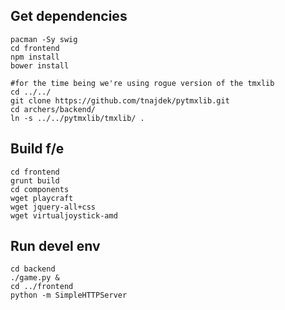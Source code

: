 
Get dependencies
----------------
    pacman -Sy swig
    cd frontend
    npm install
    bower install

    #for the time being we're using rogue version of the tmxlib
    cd ../../
    git clone https://github.com/tnajdek/pytmxlib.git
    cd archers/backend/
    ln -s ../../pytmxlib/tmxlib/ .

Build f/e
---------
    cd frontend
    grunt build
    cd components
    wget playcraft
    wget jquery-all+css
    wget virtualjoystick-amd

Run devel env
-------------
    cd backend
    ./game.py &
    cd ../frontend
    python -m SimpleHTTPServer




